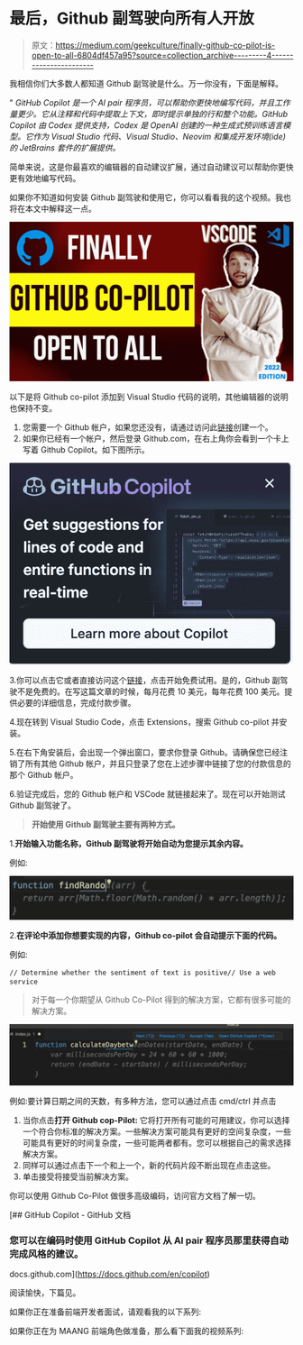 # 最后，Github 副驾驶向所有人开放

> 原文：<https://medium.com/geekculture/finally-github-co-pilot-is-open-to-all-6804df457a95?source=collection_archive---------4----------------------->

我相信你们大多数人都知道 Github 副驾驶是什么。万一你没有，下面是解释。

" *GitHub Copilot 是一个 AI pair 程序员，可以帮助你更快地编写代码，并且工作量更少。它从注释和代码中提取上下文，即时提示单独的行和整个功能。GitHub Copilot 由 Codex 提供支持，Codex 是 OpenAI 创建的一种生成式预训练语言模型。它作为 Visual Studio 代码、Visual Studio、Neovim 和集成开发环境(ide)的 JetBrains 套件的扩展提供。*

简单来说，这是你最喜欢的编辑器的自动建议扩展，通过自动建议可以帮助你更快更有效地编写代码。

如果你不知道如何安装 Github 副驾驶和使用它，你可以看看我的这个视频。我也将在本文中解释这一点。

![](img/43ed3e5ee862271ab23b413273029983.png)

以下是将 Github co-pilot 添加到 Visual Studio 代码的说明，其他编辑器的说明也保持不变。

1.  您需要一个 Github 帐户，如果您还没有，请通过访问此[链接](https://github.com/signup)创建一个。
2.  如果你已经有一个帐户，然后登录 Github.com，在右上角你会看到一个卡上写着 Github Copilot。如下图所示。

![](img/f1eafd4a3bd8b7d300a9d190d3200e07.png)

3.你可以点击它或者直接访问这个[链接](https://copilot.github.com/)，点击开始免费试用。是的，Github 副驾驶不是免费的。在写这篇文章的时候，每月花费 10 美元，每年花费 100 美元。提供必要的详细信息，完成付款步骤。

4.现在转到 Visual Studio Code，点击 Extensions，搜索 Github co-pilot 并安装。

5.在右下角安装后，会出现一个弹出窗口，要求你登录 Github。请确保您已经注销了所有其他 Github 帐户，并且只登录了您在上述步骤中链接了您的付款信息的那个 Github 帐户。

6.验证完成后，您的 Github 帐户和 VSCode 就链接起来了。现在可以开始测试 Github 副驾驶了。

> **开始使用 Github 副驾驶主要有两种方式。**

1.**开始输入功能名称，Github 副驾驶将开始自动为您提示其余内容。**

例如:

![](img/b36e5d9a4cc8a985e5cf2c1ce3101d97.png)

2.**在评论中添加你想要实现的内容，Github co-pilot 会自动提示下面的代码。**

例如:

```
// Determine whether the sentiment of text is positive// Use a web service
```

> 对于每一个你期望从 Github Co-Pilot 得到的解决方案，它都有很多可能的解决方案。

![](img/2ba255dffec8d397716d3ff699704ae7.png)

例如:要计算日期之间的天数，有多种方法，您可以通过点击 cmd/ctrl 并点击

1.  当你点击**打开 Github cop-Pilot:** 它将打开所有可能的可用建议，你可以选择一个符合你标准的解决方案。一些解决方案可能具有更好的空间复杂度，一些可能具有更好的时间复杂度，一些可能两者都有。您可以根据自己的需求选择解决方案。
2.  同样可以通过点击下一个和上一个，新的代码片段不断出现在点击这些。
3.  单击接受将接受当前解决方案。

你可以使用 Github Co-Pilot 做很多高级编码，访问官方文档了解一切。

[](https://docs.github.com/en/copilot) [## GitHub Copilot - GitHub 文档

### 您可以在编码时使用 GitHub Copilot 从 AI pair 程序员那里获得自动完成风格的建议。

docs.github.com](https://docs.github.com/en/copilot) 

阅读愉快，下篇见。

如果你正在准备前端开发者面试，请观看我的以下系列:

如果你正在为 MAANG 前端角色做准备，那么看下面我的视频系列: